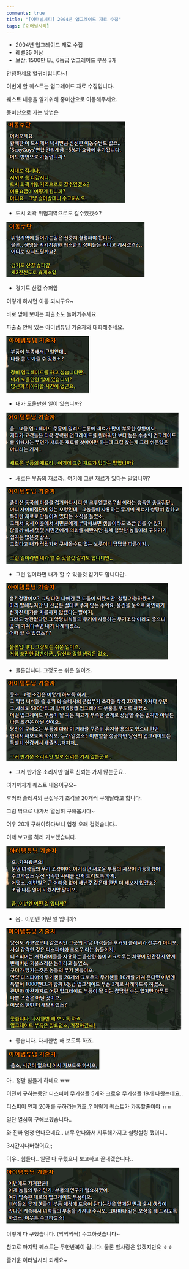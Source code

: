```yaml
---
comments: true
title: "[이터널시티] 2004년 업그레이드 재료 수집"
tags: [이터널시티]
---
```


- 2004년 업그레이드 재료 수집
- 레벨35 이상
- 보상: 1500만 EL, 6등급 업그레이드 부품 3개

안녕하세요 혈귀비입니다~!

이번에 할 퀘스트는 업그레이드 재료 수집입니다.

퀘스트 내용을 알기위해 중미산으로 이동해주세요.

중미산으로 가는 방법은

![eternalcity](/assets/image/eternalcity/2004/001.PNG)

- 도시 외곽 위험지역으로도 갈수있겠소?

![eternalcity](/assets/image/eternalcity/2004/030.PNG)

- 경기도 산길 슈퍼앞

이렇게 하시면 이동 되시구요~

바로 앞에 보이는 파출소도 들어가주세요.

파출소 안에 있는 아이템튜닝 기술자와 대화해주세요.

![eternalcity](/assets/image/eternalcity/2004/042.PNG)

- 내가 도울만한 일이 있습니까?

![eternalcity](/assets/image/eternalcity/2004/043.PNG)

- 새로운 부품의 재료라.. 여기에 그런 재료가 있다는 말입니까?

![eternalcity](/assets/image/eternalcity/2004/044.PNG)

- 그런 일이라면 내가 할 수 있을것 같기도 합니다만..

![eternalcity](/assets/image/eternalcity/2004/045.PNG)

- 물론입니다. 그정도는 쉬운 일이죠.

![eternalcity](/assets/image/eternalcity/2004/046.PNG)

- 그저 반가운 소리지만 별로 신뢰는 가지 않는군요..

여기까지가 퀘스트 내용이구요~

후커와 슬레셔의 근접무기 조각을 20개씩 구해달라고 합니다.

그럼 밖으로 나가서 열심히 구해봅시다~

어우 20개 구해야하다보니 엄청 오래 걸렸습니다..

이제 보고를 하러 가보겠습니다.

![eternalcity](/assets/image/eternalcity/2004/047.PNG)

- 음.. 이번엔 어떤 일 입니까?

![eternalcity](/assets/image/eternalcity/2004/048.PNG)

- 좋습니다. 다시한번 해 보도록 하죠.

![eternalcity](/assets/image/eternalcity/2004/049.PNG)

아.. 정말 힘들게 하네요 ㅠㅠ

이전꺼 구하는동안 디스피어 무기샘플 5개와 크로우 무기샘플 19개 나왓는데요..

디스피어 언제 20개를 구하라는거죠..? 이렇게 퀘스트가 가혹할줄이야 ㅠㅠ

일단 열심히 구해보겠습니다..

와 진짜 엄청 안나오네요.. 너무 안나와서 지루해가지고 설렁설렁 했더니..

3시간지나버렸어요;;

어우.. 힘들다.. 일단 다 구했으니 보고하고 끝내겠습니다..

![eternalcity](/assets/image/eternalcity/2004/050.PNG)

이렇게 다 구했습니다. (짝짝짝짝) 수고하셧습니다~

참고로 마지막 퀘스트는 무한반복이 됩니다. 물론 할사람은 없겠지만요 ㅎㅎ

즐거운 이터널시티 되세요~